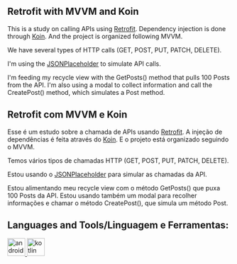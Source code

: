 ## Retrofit with MVVM and Koin

This is a study on calling APIs using [Retrofit](https://square.github.io/retrofit/). Dependency injection is done through [Koin](https://insert-koin.io/). And the project is organized following MVVM.

We have several types of HTTP calls (GET, POST, PUT, PATCH, DELETE).

I'm using the
[JSONPlaceholder](https://jsonplaceholder.typicode.com/guide/) to simulate API calls.

I'm feeding my recycle view with the GetPosts() method that pulls 100 Posts from the API. I'm also using a modal to collect information and call the CreatePost() method, which simulates a Post method.



## Retrofit com MVVM e Koin
Esse é um estudo sobre a chamada de APIs usando [Retrofit](https://square.github.io/retrofit/). A injeção de dependências é feita através do [Koin](https://insert-koin.io/). E o projeto está organizado seguindo o MVVM.

Temos vários tipos de chamadas HTTP (GET, POST, PUT, PATCH, DELETE).

Estou usando o 
[JSONPlaceholder](https://jsonplaceholder.typicode.com/guide/) para simular as chamadas da API.

Estou alimentando meu recycle view com o método GetPosts() que puxa 100 Posts da API. Estou usando também um modal para recolher informações e chamar o método CreatePost(), que simula um método Post.

## Languages and Tools/Linguagem e Ferramentas:
<p align="left"> <a href="https://developer.android.com" target="_blank" rel="noreferrer"> <img src="https://images.vexels.com/media/users/3/139556/isolated/preview/1718a076e29822051df8bcf8b5ce1124-android-logo.png" alt="android" width="40" height="40"/> </a> <a href="https://kotlinlang.org" target="_blank" rel="noreferrer"> <img src="https://www.vectorlogo.zone/logos/kotlinlang/kotlinlang-icon.svg" alt="kotlin" width="40" height="40"/> </a> </p>
